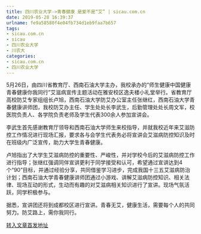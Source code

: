 ```yaml
---
title: 四川农业大学->青春健康 是爱不是“艾” | sicau.com.cn
date: 2019-05-28 16:39:37
urlname: fe9a58580f4e04fb734d1eb9faa7b657
tags: 
- sicau.com.cn
- sicau
- 四川农业大学
- 川农大
categories:
- sicau.com.cn
- 四川农业大学
---
```



5月26日，由四川省教育厅、西南石油大学主办，我校承办的“师生健康中国健康青春健康你我同行”艾滋病宣传主题活动在雅安校区逸夫楼小礼堂举行。省教育厅高校防艾专家组组长卢旭，西南石油大学防艾办公室主任张继红，西南石油大学青春健康讲师团，我校防艾办主任、学生处处长李武生，后勤管理处处长周文军，校医院负责人、各学院负责老师及学生代表300余人参加宣讲会。

李武生首先感谢教育厅领导和西南石油大学师生来校指导，并就我校近年来艾滋防控工作情况进行现场汇报，要求各与会学生代表务必将宣讲会艾滋病防控知识及时在班级内广泛宣传，助力大学生青春健康。

卢旭指出了大学生艾滋病防控的重要性、严峻性，并对学校今后的艾滋病防控工作进行指导；张继红强调同伴宣讲更利于同学接受和认可，希望通过宣讲达到4个“90”目标，并通过经验分享，共同借鉴学习进步，完成我国十三五艾滋病防治计划；西南石油大学青春健康讲师团通过小游戏、讲解艾滋病防控知识、相关法律、现场互动的形式，生动而有趣的对艾滋病相关知识进行了宣讲。现场气氛活跃，同学积极参与。

据悉，宣讲团还将到成都校区进行宣讲。青春无艾，健康生活，需要每个人的共同努力。防艾路上，需你我同行。





[转入文章首发地址](https://news.sicau.edu.cn/info/1078/51761.htm)